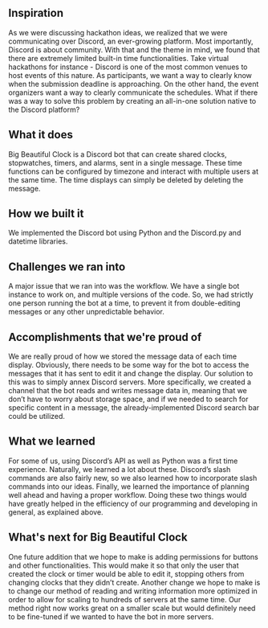 ## Inspiration
As we were discussing hackathon ideas, we realized that we were communicating over Discord, an ever-growing platform. Most importantly, Discord is about community. With that and the theme in mind, we found that there are extremely limited built-in time functionalities. Take virtual hackathons for instance - Discord is one of the most common venues to host events of this nature. As participants, we want a way to clearly know when the submission deadline is approaching. On the other hand, the event organizers want a way to clearly communicate the schedules. What if there was a way to solve this problem by creating an all-in-one solution native to the Discord platform?

## What it does
Big Beautiful Clock is a Discord bot that can create shared clocks, stopwatches, timers, and alarms, sent in a single message. These time functions can be configured by timezone and interact with multiple users at the same time. The time displays can simply be deleted by deleting the message.

## How we built it
We implemented the Discord bot using Python and the Discord.py and datetime libraries.

## Challenges we ran into
A major issue that we ran into was the workflow. We have a single bot instance to work on, and multiple versions of the code. So, we had strictly one person running the bot at a time, to prevent it from double-editing messages or any other unpredictable behavior.

## Accomplishments that we're proud of
We are really proud of how we stored the message data of each time display. Obviously, there needs to be some way for the bot to access the messages that it has sent to edit it and change the display. Our solution to this was to simply annex Discord servers. More specifically, we created a channel that the bot reads and writes message data in, meaning that we don’t have to worry about storage space, and if we needed to search for specific content in a message, the already-implemented Discord search bar could be utilized.

## What we learned
For some of us, using Discord’s API as well as Python was a first time experience. Naturally, we learned a lot about these. Discord’s slash commands are also fairly new, so we also learned how to incorporate slash commands into our ideas. Finally, we learned the importance of planning well ahead and having a proper workflow. Doing these two things would have greatly helped in the efficiency of our programming and developing in general, as explained above.

## What's next for Big Beautiful Clock
One future addition that we hope to make is adding permissions for buttons and other functionalities. This would make it so that only the user that created the clock or timer would be able to edit it, stopping others from changing clocks that they didn’t create. Another change we hope to make is to change our method of reading and writing information more optimized in order to allow for scaling to hundreds of servers at the same time. Our method right now works great on a smaller scale but would definitely need to be fine-tuned if we wanted to have the bot in more servers.
